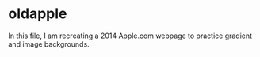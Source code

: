# oldapple

In this file, I am recreating a 2014 Apple.com webpage to practice gradient and image backgrounds.

